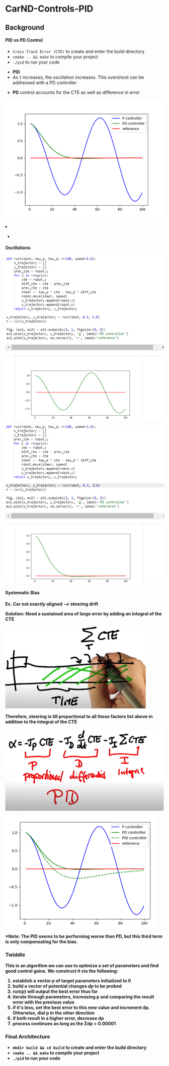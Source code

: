 # CarND-Controls-PID

## Background
#### PID vs PD Control
<ul>
<li><code>Cross Track Error (CTE)</code> to create and enter the build directory</li>
<li><code>cmake .. &amp;&amp; make</code> to compile your project</li>
<li><code>./pid</code> to run your code</li>
</ul>

<ul><li><strong>PID</strong> </li><li>As &tau; increases, the oscillation increases. This overshoot can be addressed with a PD controller</li></ul>

<ul><li><strong>PD</strong> control accounts for the CTE as well as difference in error</li></ul>

![P vs PD Controller](examples/PvsPDcontroller.png)

<li></li>
<ul><li></li></ul>
<em></em>
<code></code>
<strong><strong>

#### Oscillations 

![parameter 2.0 diffcontroller 0.0](examples/parameter%202.0%20diffcontroller%200.0.png)


![parameter 0.2, diffcontroller 3.0](examples/parameter%200.2,%20diffcontroller%203.0.png)

#### Systematic Bias 
Ex. Car not _exactly_ aligned --> steering drift 

Solution: Need a sustained area of large error by adding an integral of the CTE 

![sustained_CTE ](examples/sustained_CTE.png)

Therefore, steering is till proportional to all those factors list above in addition to the integral of the CTE 

![](examples/PID_eqn.png)

![Controller Comparison Graph](examples/Controller_Comparison_graph.png)

***Note: The PID seems to be performing worse than PD, but this third term is only compensating for the bias.**

### Twiddle 
This is an algorithm we can use to optimize a set of parameters and find good control gains. We construct it via the following:
<ol><li>establish a vector <em>p</em> of target parameters initialized to 0</li><li>build a vector of potential changes <em>dp</em> to be probed</li><li>run(p) will output the best error thus far</li><li>iterate through parameters, increasing p and comparing the result error with the previous value</li><li>if it's less, set the best error to this new value and increment dp. Otherwise, dial p in the other direction</li><li>if both result in a higher error, decrease dp</li><li>process continues as long as the &Sigma;dp > 0.00001</li></ol>


### Final Architecture


<ul>
<li><code>mkdir build &amp;&amp; cd build</code> to create and enter the build directory</li>
<li><code>cmake .. &amp;&amp; make</code> to compile your project</li>
<li><code>./pid</code> to run your code</li>
</ul>